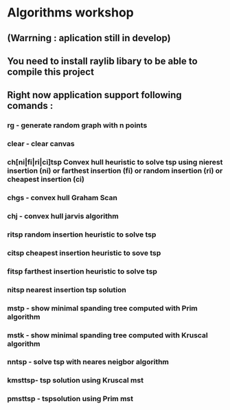 # Algorithms workshop 
## (Warrning : aplication still in develop)
## You need to install raylib libary to be able to compile this project
## Right now application support following comands :
###	rg <n> - generate random graph with n points
###	clear - clear canvas
###	ch[ni|fi|ri|ci]tsp Convex hull heuristic to solve tsp using nierest insertion (ni) or farthest insertion (fi) or random insertion (ri) or cheapest insertion (ci)
###	chgs - convex hull Graham Scan
###	chj - convex hull jarvis algorithm
###	ritsp random insertion heuristic to solve tsp
###	citsp cheapest insertion heuristic to sove tsp
###	fitsp farthest insertion heuristic to solve tsp
###	nitsp nearest insertion tsp solution
###	mstp - show minimal spanding tree computed with Prim algorithm
###	mstk - show minimal spanding tree computed with Kruscal algorithm
###	nntsp - solve tsp with neares neigbor algorithm
###	kmsttsp- tsp solution using Kruscal mst
###	pmsttsp - tspsolution using Prim mst
